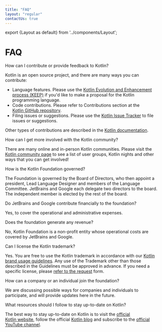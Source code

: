 ```yaml
---
title: "FAQ"
layout: "regular"
contactUs: true
---
```


export {Layout as default} from '../components/Layout';

# FAQ

<FAQ>
<Question>How can I contribute or provide feedback to Kotlin?</Question>
<Answer>

Kotlin is an open source project, and there are many ways you can contribute:
*  Language features. Please use the [Kotlin&nbsp;Evolution&nbsp;and Enhancement process&nbsp;(KEEP)](https://github.com/Kotlin/KEEP)
  if you'd like to make a proposal for the Kotlin programming language.
* Code contributions. Please refer to Contributions section at the [Kotlin&nbsp;GitHub repository](https://github.com/JetBrains/kotlin/blob/master/docs/contributing.md#contributing).
* Filing issues or suggestions. Please use the [Kotlin&nbsp;Issue&nbsp;Tracker](https://youtrack.jetbrains.com/issues/KT) to file issues or suggestions.

Other types of contributions are described in the [Kotlin&nbsp;documentation](https://kotlinlang.org/docs/contribute.html).

</Answer>

<Question>How can I get more involved with the Kotlin community?</Question>
<Answer>

There are many online and in-person Kotlin communities. Please visit the [Kotlin&nbsp;community&nbsp;page](https://kotlinlang.org/community/) to
see a list of user groups, Kotlin nights and other ways that you can get involved!

</Answer>

<Question>How is the Kotlin Foundation governed?</Question>
<Answer>

The Foundation is governed by the Board of Directors, who then appoint a president, Lead Language
Designer and members of the Language Committee. JetBrains and Google each delegate two directors to
the board. The independent member is elected by the rest of the board.

</Answer>

<Question>Do JetBrains and Google contribute financially to the foundation?</Question>
<Answer>

Yes, to cover the operational and administrative expenses.

</Answer>

<Question>Does the foundation generate any revenue?</Question>
<Answer>

No, Kotlin Foundation is a non-profit entity whose operational costs are covered by JetBrains and Google.

</Answer>

<Question>Can I license the Kotlin trademark?</Question>
<Answer>

Yes. You are free to use the Kotlin trademark in accordance with our&nbsp;[Kotlin brand usage guidelines](/guidelines).
Any use of the Trademark other than those described in the Guidelines must be approved in advance.
If you need a specific license, please [refer&nbsp;to&nbsp;the&nbsp;request](https://surveys.jetbrains.com/s3/request-for-permission-of-kotlin-trademark-usage) form.

</Answer>

<Question>How can a company or an individual join the foundation?</Question>
<Answer>

We are discussing possible ways for companies and individuals to participate, and will provide updates here in the future.

</Answer>

<Question>What resources should I follow to stay up-to-date on Kotlin?</Question>
<Answer>

The best way to stay up-to-date on Kotlin is to visit the&nbsp;[official Kotlin&nbsp;website](https://kotlinlang.org), follow the
official [Kotlin&nbsp;blog](https://blog.jetbrains.com/kotlin/) and subscribe
to&nbsp;the [official YouTube&nbsp;channel](https://www.youtube.com/c/kotlin).

</Answer>
</FAQ>